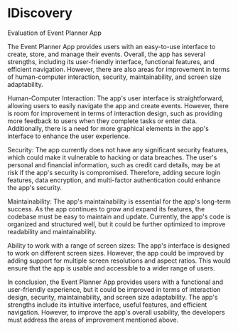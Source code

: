 # IDiscovery
Evaluation of Event Planner App 
 
The Event Planner App provides users with an easy-to-use interface to create, store, and manage their events. Overall, the app has several strengths, including its user-friendly interface, functional features, and efficient navigation. However, there are also areas for improvement in terms of human-computer interaction, security, maintainability, and screen size adaptability. 
 
Human-Computer Interaction: 
The app's user interface is straightforward, allowing users to easily navigate the app and create events. However, there is room for improvement in terms of interaction design, such as providing more feedback to users when they complete tasks or enter data. Additionally, there is a need for more graphical elements in the app's interface to enhance the user experience. 
 
Security: 
The app currently does not have any significant security features, which could make it vulnerable to hacking or data breaches. The user's personal and financial information, such as credit card details, may be at risk if the app's security is compromised. Therefore, adding secure login features, data encryption, and multi-factor authentication could enhance the app's security. 
 
Maintainability: 
The app's maintainability is essential for the app's long-term success. As the app continues to grow and expand its features, the codebase must be easy to maintain and update. Currently, the app's code is organized and structured well, but it could be further optimized to improve readability and maintainability. 
 
Ability to work with a range of screen sizes: 
The app's interface is designed to work on different screen sizes. However, the app could be improved by adding support for multiple screen resolutions and aspect ratios. This would ensure that the app is usable and accessible to a wider range of users. 
 
In conclusion, the Event Planner App provides users with a functional and user-friendly experience, but it could be improved in terms of interaction design, security, maintainability, and screen size adaptability. The app's strengths include its intuitive interface, useful features, and efficient navigation. However, to improve the app's overall usability, the developers must address the areas of improvement mentioned above. 
